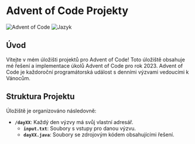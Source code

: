# Advent of Code Projekty

![Advent of Code](https://img.shields.io/badge/Advent%20of%20Code-2023-red)
![Jazyk](https://img.shields.io/badge/Jazyk-Java-blue)

## Úvod

Vítejte v mém úložišti projektů pro Advent of Code! Toto úložiště obsahuje mé řešení a implementace úkolů Advent of Code pro rok 2023. Advent of Code je každoroční programátorská událost s denními výzvami vedoucími k Vánocům.

## Struktura Projektu

Úložiště je organizováno následovně:

- **`/dayXX`**: Každý den výzvy má svůj vlastní adresář.
  - **`input.txt`**: Soubory s vstupy pro danou výzvu.
  - **`dayXX.java`**: Soubory se zdrojovým kódem obsahujícími řešení.
